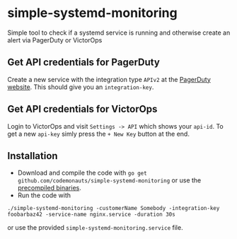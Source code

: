 # simple-systemd-monitoring

Simple tool to check if a systemd service is running and otherwise create an alert via PagerDuty or VictorOps

## Get API credentials for PagerDuty
Create a new service with the integration type `APIv2` at the [PagerDuty website](https://codemonauts.pagerduty.com/services). This should give you an `integration-key`.

## Get API credentials for VictorOps
Login to VictorOps and visit `Settings -> API` which shows your `api-id`. To get a new `api-key` simly press the `+ New Key` button at the end.

##  Installation
 * Download and compile the code with `go get github.com/codemonauts/simple-systemd-monitoring` or use the [precompiled binaries](https://github.com/codemonauts/simple-systemd-monitoring/releases).
 *  Run the code with
```
./simple-systemd-monitoring -customerName Somebody -integration-key foobarbaz42 -service-name nginx.service -duration 30s
```
or use the provided `simple-systemd-monitoring.service` file.


